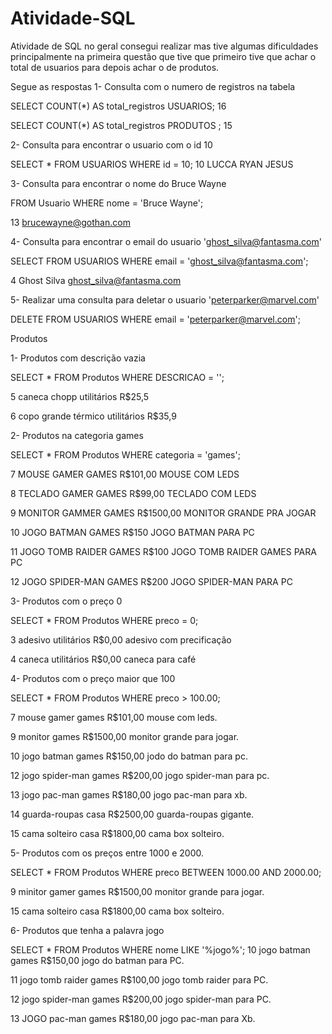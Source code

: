 # Atividade-SQL
Atividade de SQL no geral consegui realizar mas tive algumas dificuldades principalmente na primeira questão que tive que primeiro tive que achar o total de usuarios para depois achar o de produtos.

Segue as respostas
  1- Consulta com o numero de registros na tabela

SELECT COUNT(*)
AS total_registros USUARIOS;
16

SELECT COUNT(*)
AS total_registros PRODUTOS ;
15

  2- Consulta para encontrar o usuario com o id 10

SELECT *
FROM USUARIOS WHERE id = 10;
10 LUCCA RYAN JESUS

  3- Consulta para encontrar o nome do Bruce Wayne

FROM Usuario WHERE nome = 'Bruce Wayne';

13 brucewayne@gothan.com


  4- Consulta para encontrar o email do usuario 'ghost_silva@fantasma.com'

SELECT FROM USUARIOS WHERE email = 'ghost_silva@fantasma.com';

4 Ghost Silva ghost_silva@fantasma.com

  5- Realizar uma consulta para deletar o usuario 'peterparker@marvel.com'

DELETE FROM USUARIOS WHERE email = 'peterparker@marvel.com';

  Produtos

  1- Produtos com descrição vazia

SELECT * FROM Produtos WHERE DESCRICAO = '';

5 caneca chopp         utilitários        R$25,5

6 copo grande térmico  utilitários        R$35,9

  2- Produtos na categoria games

SELECT * FROM Produtos WHERE categoria = 'games';

7   MOUSE GAMER         GAMES   R$101,00    MOUSE COM LEDS

8   TECLADO GAMER       GAMES   R$99,00     TECLADO COM LEDS

9   MONITOR GAMMER      GAMES   R$1500,00   MONITOR GRANDE PRA JOGAR

10  JOGO BATMAN         GAMES   R$150      JOGO BATMAN PARA PC

11  JOGO TOMB RAIDER    GAMES   R$100      JOGO TOMB RAIDER GAMES PARA PC

12  JOGO SPIDER-MAN     GAMES   R$200      JOGO SPIDER-MAN PARA PC

3- Produtos com o preço 0

SELECT * FROM Produtos WHERE preco = 0;

3 adesivo  utilitários R$0,00   adesivo com precificação

4 caneca   utilitários R$0,00   caneca para café

4- Produtos com o preço maior que 100

SELECT * FROM Produtos WHERE preco > 100.00;

7   mouse gamer     games   R$101,00    mouse com leds.

9   monitor         games   R$1500,00   monitor grande para jogar.

10  jogo batman     games   R$150,00    jodo do batman para pc.

12  jogo spider-man games   R$200,00    jogo spider-man para pc.

13  jogo pac-man    games   R$180,00    jogo pac-man para xb.

14  guarda-roupas   casa    R$2500,00   guarda-roupas gigante.

15  cama solteiro   casa    R$1800,00   cama box solteiro.

  5- Produtos com os preços entre 1000 e 2000.

SELECT * FROM Produtos WHERE preco BETWEEN 1000.00 AND 2000.00;

9   minitor gamer   games  R$1500,00    monitor grande para jogar.

15  cama solteiro   casa   R$1800,00    cama box solteiro.

  6- Produtos que tenha a palavra jogo

SELECT * FROM Produtos WHERE nome LIKE '%jogo%';
10 jogo batman games      R$150,00  jogo do batman para PC.

11 jogo tomb raider games R$100,00  jogo tomb raider para PC.

12 jogo spider-man games  R$200,00  jogo spider-man  para PC.

13 JOGO pac-man games     R$180,00  jogo pac-man para Xb.
